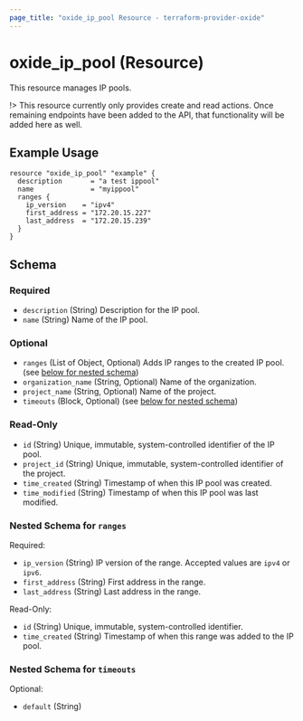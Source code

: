 ```yaml
---
page_title: "oxide_ip_pool Resource - terraform-provider-oxide"
---
```


# oxide_ip_pool (Resource)

This resource manages IP pools.

!> This resource currently only provides create and read actions. Once remaining endpoints have been added to the API, that functionality will be added here as well.

## Example Usage

```hcl
resource "oxide_ip_pool" "example" {
  description       = "a test ippool"
  name              = "myippool"
  ranges {
    ip_version    = "ipv4"
    first_address = "172.20.15.227"
    last_address  = "172.20.15.239"
  }
}
```

## Schema

### Required

- `description` (String) Description for the IP pool.
- `name` (String) Name of the IP pool.

### Optional

- `ranges` (List of Object, Optional) Adds IP ranges to the created IP pool. (see [below for nested schema](#nestedblock--ranges))
- `organization_name` (String, Optional) Name of the organization.
- `project_name` (String, Optional) Name of the project.
- `timeouts` (Block, Optional) (see [below for nested schema](#nestedblock--timeouts))

### Read-Only

- `id` (String) Unique, immutable, system-controlled identifier of the IP pool.
- `project_id` (String) Unique, immutable, system-controlled identifier of the project.
- `time_created` (String) Timestamp of when this IP pool was created.
- `time_modified` (String) Timestamp of when this IP pool was last modified.

<a id="nestedblock--ranges"></a>

### Nested Schema for `ranges`

Required:

- `ip_version` (String) IP version of the range. Accepted values are `ipv4` or `ipv6`.
- `first_address` (String) First address in the range.
- `last_address` (String) Last address in the range.

Read-Only:

- `id` (String) Unique, immutable, system-controlled identifier.
- `time_created` (String) Timestamp of when this range was added to the IP pool.

<a id="nestedblock--timeouts"></a>

### Nested Schema for `timeouts`

Optional:

- `default` (String)
